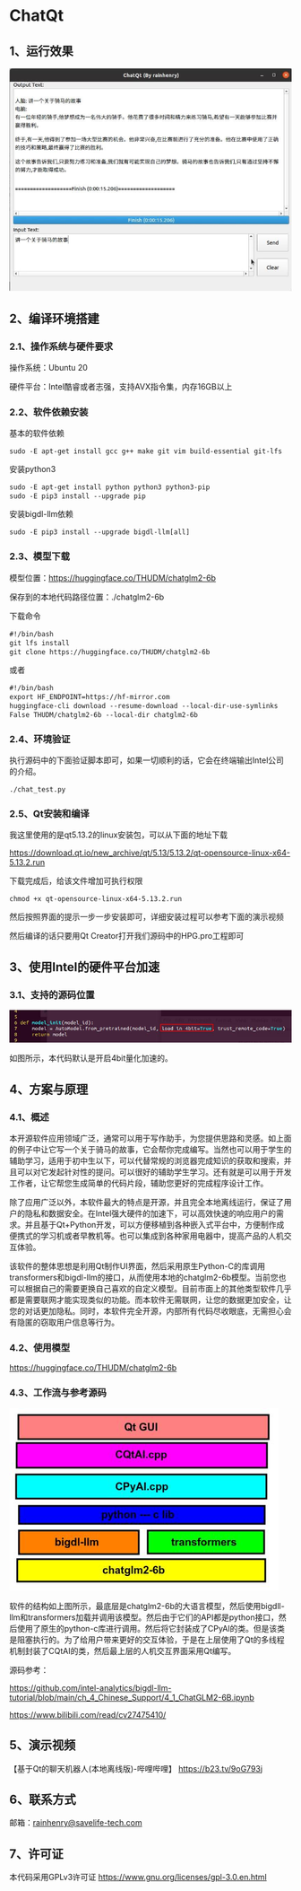 # ChatQt
## 1、运行效果

![](Image/run1.jpg)

## 2、编译环境搭建

### 2.1、操作系统与硬件要求

操作系统：Ubuntu 20

硬件平台：Intel酷睿或者志强，支持AVX指令集，内存16GB以上

### 2.2、软件依赖安装

基本的软件依赖

```shell
sudo -E apt-get install gcc g++ make git vim build-essential git-lfs
```

安装python3

```shell
sudo -E apt-get install python python3 python3-pip
sudo -E pip3 install --upgrade pip
```

安装bigdl-llm依赖

```shell
sudo -E pip3 install --upgrade bigdl-llm[all]
```



### 2.3、模型下载

模型位置：https://huggingface.co/THUDM/chatglm2-6b

保存到的本地代码路径位置：./chatglm2-6b

下载命令

```shell
#!/bin/bash
git lfs install
git clone https://huggingface.co/THUDM/chatglm2-6b
```

或者

```shell
#!/bin/bash
export HF_ENDPOINT=https://hf-mirror.com
huggingface-cli download --resume-download --local-dir-use-symlinks False THUDM/chatglm2-6b --local-dir chatglm2-6b
```



### 2.4、环境验证

执行源码中的下面验证脚本即可，如果一切顺利的话，它会在终端输出Intel公司的介绍。

```shell
./chat_test.py
```



### 2.5、Qt安装和编译

我这里使用的是qt5.13.2的linux安装包，可以从下面的地址下载

https://download.qt.io/new_archive/qt/5.13/5.13.2/qt-opensource-linux-x64-5.13.2.run

下载完成后，给该文件增加可执行权限

```shell
chmod +x qt-opensource-linux-x64-5.13.2.run
```

然后按照界面的提示一步一步安装即可，详细安装过程可以参考下面的演示视频

然后编译的话只要用Qt Creator打开我们源码中的HPG.pro工程即可

## 3、使用Intel的硬件平台加速

### 3.1、支持的源码位置

![](Image/4bit.jpg)

如图所示，本代码默认是开启4bit量化加速的。

## 4、方案与原理

### 4.1、概述

​    本开源软件应用领域广泛，通常可以用于写作助手，为您提供思路和灵感。如上面的例子中让它写一个关于骑马的故事，它会帮你完成编写。当然也可以用于学生的辅助学习，适用于初中生以下，可以代替常规的浏览器完成知识的获取和搜索，并且可以对它发起针对性的提问。可以很好的辅助学生学习。还有就是可以用于开发工作者，让它帮您生成简单的代码片段，辅助您更好的完成程序设计工作。

​    除了应用广泛以外，本软件最大的特点是开源，并且完全本地离线运行，保证了用户的隐私和数据安全。在Intel强大硬件的加速下，可以高效快速的响应用户的需求。并且基于Qt+Python开发，可以方便移植到各种嵌入式平台中，方便制作成便携式的学习机或者早教机等。也可以集成到各种家用电器中，提高产品的人机交互体验。

​    该软件的整体思想是利用Qt制作UI界面，然后采用原生Python-C的库调用transformers和bigdl-llm的接口，从而使用本地的chatglm2-6b模型。当前您也可以根据自己的需要更换自己喜欢的自定义模型。目前市面上的其他类型软件几乎都是需要联网才能实现类似的功能。而本软件无需联网，让您的数据更加安全，让您的对话更加隐私。同时，本软件完全开源，内部所有代码尽收眼底，无需担心会有隐匿的窃取用户信息等行为。

### 4.2、使用模型

https://huggingface.co/THUDM/chatglm2-6b

### 4.3、工作流与参考源码

![](Image/frame.jpg)

​    软件的结构如上图所示，最底层是chatglm2-6b的大语言模型，然后使用bigdll-llm和transformers加载并调用该模型。然后由于它们的API都是python接口，然后使用了原生的python-c库进行调用。然后将它封装成了CPyAI的类。但是该类是阻塞执行的。为了给用户带来更好的交互体验，于是在上层使用了Qt的多线程机制封装了CQtAI的类，然后最上层的人机交互界面采用Qt编写。

源码参考：

https://github.com/intel-analytics/bigdl-llm-tutorial/blob/main/ch_4_Chinese_Support/4_1_ChatGLM2-6B.ipynb

https://www.bilibili.com/read/cv27475410/

## 5、演示视频

【基于Qt的聊天机器人(本地离线版)-哔哩哔哩】 https://b23.tv/9oG793j

## 6、联系方式

邮箱：rainhenry@savelife-tech.com

## 7、许可证

本代码采用GPLv3许可证 https://www.gnu.org/licenses/gpl-3.0.en.html
